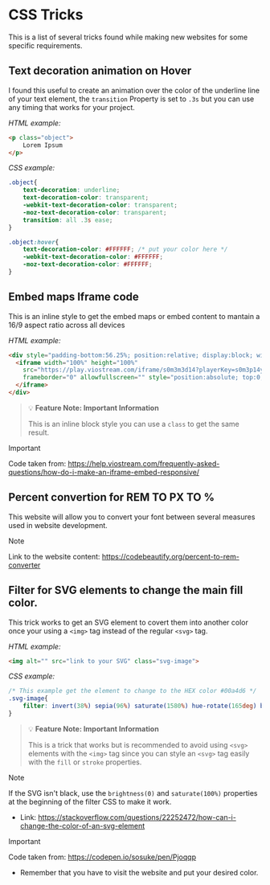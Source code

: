 # CSS Tricks 

This is a list of several tricks found while making new websites for some specific requirements.

## Text decoration animation on Hover

I found this useful to create an animation over the color of the underline line of your text element, the `transition` Property is set to `.3s` but you can use any timing that works for your project. 

*HTML example:*

```html
<p class="object">
    Lorem Ipsum
</p>
```
*CSS example:*

```css
.object{
    text-decoration: underline;
    text-decoration-color: transparent;
    -webkit-text-decoration-color: transparent;
    -moz-text-decoration-color: transparent;
    transition: all .3s ease;
}

.object:hover{
    text-decoration-color: #FFFFFF; /* put your color here */
    -webkit-text-decoration-color: #FFFFFF;
    -moz-text-decoration-color: #FFFFFF;
}
```

## Embed maps Iframe code

This is an inline style to get the embed maps or embed content to mantain a 16/9 aspect ratio across all devices 

*HTML example:*

```html
<div style="padding-bottom:56.25%; position:relative; display:block; width: 100%">
  <iframe width="100%" height="100%"
    src="https://play.viostream.com/iframe/s0m3m3d14?playerKey=s0m3p14y3r"
    frameborder="0" allowfullscreen="" style="position:absolute; top:0; left: 0">
  </iframe>
</div>
```

> 💡 **Feature Note: Important Information**
>
> This is an inline block style you can use a `class` to get the same result.

> [!IMPORTANT]
> Code taken from: https://help.viostream.com/frequently-asked-questions/how-do-i-make-an-iframe-embed-responsive/

## Percent convertion for REM TO PX TO %

This website will allow you to convert your font between several measures used in website development.

> [!NOTE]
> Link to the website content: https://codebeautify.org/percent-to-rem-converter

## Filter for SVG elements to change the main fill color.

This trick works to get an SVG element to covert them into another color once your using a `<img>` tag instead of the regular `<svg>` tag.

*HTML example:*

```html
<img alt="" src="link to your SVG" class="svg-image">
```

*CSS example:*

```css
/* This example get the element to change to the HEX color #00a4d6 */
.svg-image{
    filter: invert(38%) sepia(96%) saturate(1580%) hue-rotate(165deg) brightness(100%) contrast(101%);
}
```

> 💡 **Feature Note: Important Information**
>
> This is a trick that works but is recommended to avoid using `<svg>` elements with the `<img>` tag since you can style an `<svg>` tag easily with the `fill` or `stroke` properties.

> [!NOTE]
> If the SVG isn't black, use the `brightness(0)` and `saturate(100%)` properties at the beginning of the filter CSS to make it work.
> - Link: https://stackoverflow.com/questions/22252472/how-can-i-change-the-color-of-an-svg-element

> [!IMPORTANT]
> Code taken from: https://codepen.io/sosuke/pen/Pjoqqp
> - Remember that you have to visit the website and put your desired color.

